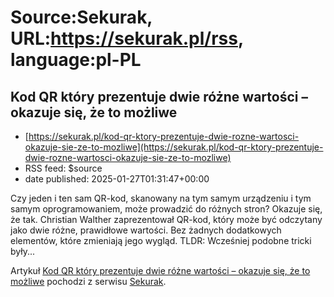 # Source:Sekurak, URL:https://sekurak.pl/rss, language:pl-PL

## Kod QR który prezentuje dwie różne wartości – okazuje się, że to możliwe
 - [https://sekurak.pl/kod-qr-ktory-prezentuje-dwie-rozne-wartosci-okazuje-sie-ze-to-mozliwe](https://sekurak.pl/kod-qr-ktory-prezentuje-dwie-rozne-wartosci-okazuje-sie-ze-to-mozliwe)
 - RSS feed: $source
 - date published: 2025-01-27T01:31:47+00:00

<p>Czy jeden i ten sam QR-kod, skanowany na tym samym urządzeniu i tym samym oprogramowaniem, może prowadzić do różnych stron? Okazuje się, że tak. Christian Walther zaprezentował QR-kod, który może być odczytany jako dwie różne, prawidłowe wartości. Bez żadnych dodatkowych elementów, które zmieniają jego wygląd. TLDR: Wcześniej podobne tricki były...</p>
<p>Artykuł <a rel="nofollow" href="https://sekurak.pl/kod-qr-ktory-prezentuje-dwie-rozne-wartosci-okazuje-sie-ze-to-mozliwe/">Kod QR który prezentuje dwie różne wartości &#8211; okazuje się, że to możliwe</a> pochodzi z serwisu <a rel="nofollow" href="https://sekurak.pl">Sekurak</a>.</p>

